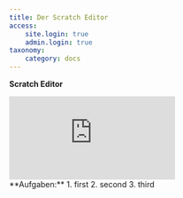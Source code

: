 ```yaml
---
title: Der Scratch Editor
access:
    site.login: true
    admin.login: true
taxonomy:
    category: docs
---
```


**Scratch Editor** 

<div class="video-container-wrapper"><div class='video-container'><iframe src='https://www.youtube.com/embed/QPpdVqZDMMM'  frameborder='0' allowfullscreen></iframe></div></div>
**Aufgaben:**
1. first
2. second
3. third
